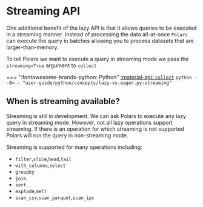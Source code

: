 # Streaming API

One additional benefit of the lazy API is that it allows queries to be executed in a streaming manner. Instead of processing the data all-at-once `Polars` can execute the query in batches allowing you to process datasets that are larger-than-memory. 

To tell Polars we want to execute a query in streaming mode we pass the `streaming=True` argument to `collect`

=== ":fontawesome-brands-python: Python"
    [:material-api:  `collect`](https://pola-rs.github.io/polars/py-polars/html/reference/lazyframe/api/polars.LazyFrame.collect.html)
    ``` python
    --8<-- "user-guide/python/concepts/lazy-vs-eager.py:streaming"
    ```

## When is streaming available?

Streaming is still in development. We can ask Polars to execute any lazy query in streaming mode. However, not all lazy operations support streaming. If there is an operation for which streaming is not supported Polars will run the query in non-streaming mode.

Streaming is supported for many operations including:

- `filter`,`slice`,`head`,`tail`
- `with_columns`,`select`
- `groupby`
- `join`
- `sort`
- `explode`,`melt`
- `scan_csv`,`scan_parquet`,`scan_ipc`